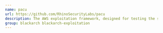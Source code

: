 ```yaml
---
name: pacu
url: https://github.com/RhinoSecurityLabs/pacu
description: The AWS exploitation framework, designed for testing the security of Amazon Web Services environments.
group: blackarch blackarch-exploitation
---
```

